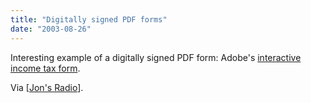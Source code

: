 ```yaml
---
title: "Digitally signed PDF forms"
date: "2003-08-26"
---
```


Interesting example of a digitally signed PDF form: Adobe's [interactive income tax form](http://www.adobe.com/products/server/readerextensions/pdfs/incometaxform.pdf).

Via \[[Jon's Radio](http://weblog.infoworld.com/udell/2003/08/21.html#a778)\].
